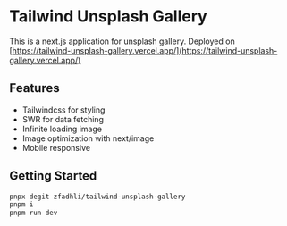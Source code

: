 # Tailwind Unsplash Gallery

This is a next.js application for unsplash gallery. Deployed on [https://tailwind-unsplash-gallery.vercel.app/](https://tailwind-unsplash-gallery.vercel.app/)

## Features

- Tailwindcss for styling
- SWR for data fetching
- Infinite loading image
- Image optimization with next/image
- Mobile responsive

## Getting Started

```bash
pnpx degit zfadhli/tailwind-unsplash-gallery
pnpm i
pnpm run dev
```
